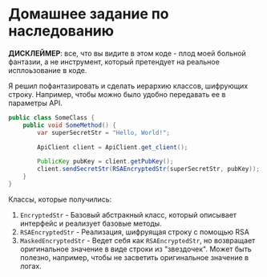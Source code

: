 # Домашнее задание по наследованию

**ДИСКЛЕЙМЕР**: все, что вы видите в этом коде - плод моей больной фантазии, а не инструмент, 
который претендует на реальное исплоьзование в коде.  

Я решил пофантазировать и сделать иерархию классов, шифрующих строку.
Например, чтобы можно было удобно передавать ее в параметры API.

```java
public class SomeClass {
    public void SomeMethod() {
        var superSecretStr = "Hello, World!";

        ApiClient client = ApiClient.get_client();

        PublicKey pubKey = client.getPubKey();
        client.sendSecretStr(RSAEncryptedStr(superSecretStr, pubKey));
    }
}
```

Классы, которые получились:
1. `EncryptedStr` - Базовый абстракный класс, который описывает интерфейс и реализует базовые методы.
2. `RSAEncryptedStr` - Реализация, шифруящая строку с помощью RSA
3. `MaskedEncryptedStr` - Ведет себя как `RSAEncryptedStr`, но возвращает оригинальное значение в виде строки из 
"звездочек". Может быть полезно, например, чтобы не засветить оригинальное значение в логах.
